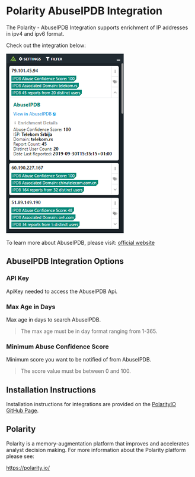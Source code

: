 # Polarity AbuseIPDB Integration

The Polarity - AbuseIPDB Integration supports enrichment of IP addresses in ipv4 and ipv6 format.

Check out the integration below:

![](images/overlay.png)

To learn more about AbuseIPDB, please visit: [official website](https://www.abuseipdb.com)

## AbuseIPDB Integration Options

### API Key
ApiKey needed to access the AbuseIPDB Api.

### Max Age in Days
Max age in days to search AbuseIPDB.

> The max age must be in day format ranging from 1-365.

### Minimum Abuse Confidence Score
Minimum score you want to be notified of from AbuseIPDB.

> The score value must be between 0 and 100.

## Installation Instructions

Installation instructions for integrations are provided on the [PolarityIO GitHub Page](https://polarityio.github.io/).

## Polarity

Polarity is a memory-augmentation platform that improves and accelerates analyst decision making.  For more information about the Polarity platform please see:

https://polarity.io/
